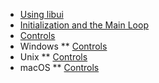 <!-- 8 april 2019 -->

* [Using libui](using-libui.md)
* [Initialization and the Main Loop](init-main.md)
* [Controls](controls.md)
* Windows
** [Controls](windows-controls.md)
* Unix
** [Controls](unix-controls.md)
* macOS
** [Controls](darwin-controls.md)
